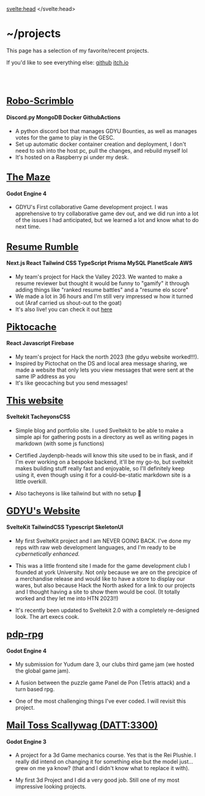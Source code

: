 <svelte:head>
    <title>Projects</title>
    <meta property="og:title" content="Projects">
</svelte:head>

# ~/projects

This page has a selection of my favorite/recent projects.

If you'd like to see everything else:
<a href="https://github.com/JUB-Yoush/" target="_blank" >github</a>
<a href="https://yoush.itch.io/" target="_blank" >itch.io</a>

<br>
<br>

## <a class="project-header" href="https://github.com/GDYUClub/robo-scrimblo" target="_blank" >Robo-Scrimblo</a>
#### Discord.py MongoDB Docker GithubActions

- A python discord bot that manages GDYU Bounties, as well as manages votes for the game to play in the GESC.
- Set up automatic docker container creation and deployment, I don't need to ssh into the host pc, pull the changes, and rebuild myself lol
- It's hosted on a Raspberry pi under my desk.

## <a class="project-header" href="https://github.com/GDYUClub/The-Maze" target="_blank" >The Maze</a>
#### Godot Engine 4

- GDYU's First collaborative Game development project. I was apprehensive to try collaborative game dev out, and we did run into a lot of the issues I had anticipated, but we learned a lot and know what to do next time.

## <a class="project-header" href="https://github.com/JUB-Yoush/ResumeRumble" target="_blank" >Resume Rumble</a>
#### Next.js React Tailwind CSS TypeScript Prisma MySQL PlanetScale AWS
- My team's project for Hack the Valley 2023. We wanted to make a resume reviewer but thought it would be funny to "gamify" it through adding things like "ranked resume battles" and a "resume elo score"
- We made a lot in 36 hours and I'm still very impressed w how it turned out (Araf carried us shout-out to the goat)
- It's also live! you can check it out [here](https://www.getemployedin.tech/)


### <a class="project-header" href="https://github.com/JUB-Yoush/Piktocache" target="_blank" >Piktocache</a>
#### React Javascript Firebase
- My team's project for Hack the north 2023 (the gdyu website worked!!!).
- Inspired by Pictochat on the DS and local area message sharing, we made a website that only lets you view messages that were sent at the same IP address as you
- It's like geocaching but you send messages!

### <a class="project-header" href="https://github.com/JUB-Yoush/home" target="_blank" >This website</a>
#### Sveltekit TacheyonsCSS
- Simple blog and portfolio site. I used Sveltekit to be able to make a simple api for gathering posts in a directory as well as writing pages in markdown (with some js functions)

- Certified Jaydenpb-heads will know this site used to be in flask, and if I'm ever working on a bespoke backend, it'll be my go-to, but sveltekit makes building stuff really fast and enjoyable, so I'll definitely keep using it, even though using it for a could-be-static markdown site is a little overkill.

- Also tacheyons is like tailwind but with no setup 🦧

###  <a class="project-header" href="https://github.com/JUB-Yoush/gdyu-site" target="_blank" >GDYU's Website</a>
#### SvelteKit TailwindCSS Typescript SkeletonUI
- My first SvelteKit project and I am NEVER GOING BACK. I've done my reps with raw web development languages, and I'm ready to be *cybernetically enhanced.*

- This was a little frontend site I made for the game development club I founded at york University. Not only because we are on the precipice of a merchandise release and would like to have a store to display our wares, but also because Hack the North asked for a link to our projects and I thought having a site to show them would be cool. (It totally worked and they let me into HTN 2023!!)

- It's recently been updated to Sveltekit 2.0 with a completely re-designed look. The art execs cook.

### <a class="project-header" href="https://yoush.itch.io/pdp-rpg" target="_blank" >pdp-rpg</a>
#### Godot Engine 4
- My submission for Yudum dare 3, our clubs third game jam (we hosted the global game jam).

- A fusion between the puzzle game Panel de Pon (Tetris attack) and a turn based rpg.

- One of the most challenging things I've ever coded. I will revisit this project.

### <a class="project-header" href="https://yoush.itch.io/mts" target="_blank" >Mail Toss Scallywag (DATT:3300) </a>
#### Godot Engine 3
- A project for a 3d Game mechanics course. Yes that is the Rei Plushie. I really did intend on changing it for something else but the model just... grew on me ya know? (that and I didn't know what to replace it with).

- My first 3d Project and I did a very good job. Still one of my most impressive looking projects.


<style>
.project-header{
    font-size: 1.5rem;
    margin-bottom: .8rem;
    font-weight: bold;
}
</style>
